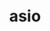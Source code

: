 ---
title: "asio"
layout: cache
categories: [package, v0.18.1]
meta: {"versions": ["1.21.0"], "compilers": ["gcc@=7.5.0"], "oss": ["ubuntu18.04"], "platforms": ["linux"], "targets": ["x86_64"], "stacks": ["e4s", "root"], "num_specs": 1, "num_specs_by_stack": {"root": 1, "e4s": 1}}
spec_details: [{"hash": "6ygmzuazlj22uqd6gnj2lattov2kdih7", "compiler": "gcc@=7.5.0", "versions": ["1.21.0"], "os": "ubuntu18.04", "platform": "linux", "target": "x86_64", "variants": ["~boost_coroutine", "~boost_regex", "cxxstd=17", "~separate_compilation"], "stacks": ["root", "e4s"], "size": "-", "tarball": "https://binaries.spack.io/releases/v0.18.1/build_cache/linux-ubuntu18.04-x86_64/gcc-7.5.0/asio-1.21.0/linux-ubuntu18.04-x86_64-gcc-7.5.0-asio-1.21.0-6ygmzuazlj22uqd6gnj2lattov2kdih7.spack"}]
---